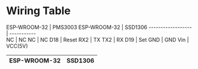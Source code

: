 Wiring Table
========

ESP-WROOM-32  | PMS3003               ESP-WROOM-32 | SSD1306
------------------  | -----------              
NC | NC
NC | NC
D18 | Reset
RX2 | TX
TX2 | RX
D19 | Set
GND | GND
Vin | VCC(5V)

ESP-WROOM-32 | SSD1306
 ------------------ | ---------